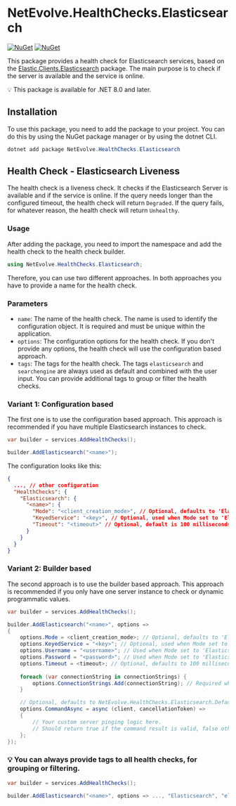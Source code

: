 # NetEvolve.HealthChecks.Elasticsearch

[![NuGet](https://img.shields.io/nuget/v/NetEvolve.HealthChecks.Elasticsearch?logo=nuget)](https://www.nuget.org/packages/NetEvolve.HealthChecks.Elasticsearch/)
[![NuGet](https://img.shields.io/nuget/dt/NetEvolve.HealthChecks.Elasticsearch?logo=nuget)](https://www.nuget.org/packages/NetEvolve.HealthChecks.Elasticsearch/)

This package provides a health check for Elasticsearch services, based on the [Elastic.Clients.Elasticsearch](https://www.nuget.org/packages/Elastic.Clients.Elasticsearch/) package. The main purpose is to check if the server is available and the service is online.

:bulb: This package is available for .NET 8.0 and later.

## Installation
To use this package, you need to add the package to your project. You can do this by using the NuGet package manager or by using the dotnet CLI.
```powershell
dotnet add package NetEvolve.HealthChecks.Elasticsearch
```

## Health Check - Elasticsearch Liveness
The health check is a liveness check. It checks if the Elasticsearch Server is available and if the service is online.
If the query needs longer than the configured timeout, the health check will return `Degraded`.
If the query fails, for whatever reason, the health check will return `Unhealthy`.

### Usage
After adding the package, you need to import the namespace and add the health check to the health check builder.
```csharp
using NetEvolve.HealthChecks.Elasticsearch;
```
Therefore, you can use two different approaches. In both approaches you have to provide a name for the health check.

### Parameters
- `name`: The name of the health check. The name is used to identify the configuration object. It is required and must be unique within the application.
- `options`: The configuration options for the health check. If you don't provide any options, the health check will use the configuration based approach.
- `tags`: The tags for the health check. The tags `elasticsearch` and `searchengine` are always used as default and combined with the user input. You can provide additional tags to group or filter the health checks.

### Variant 1: Configuration based
The first one is to use the configuration based approach. This approach is recommended if you have multiple Elasticsearch instances to check.
```csharp
var builder = services.AddHealthChecks();

builder.AddElasticsearch("<name>");
```

The configuration looks like this:
```json
{
  ..., // other configuration
  "HealthChecks": {
    "Elasticsearch": {
      "<name>": {
        "Mode": "<client_creation_mode>", // Optional, defaults to 'ElasticsearchClientCreationMode.ServiceProvider'
        "KeyedService": "<key>", // Optional, used when Mode set to 'ElasticsearchClientCreationMode.ServiceProvider'
        "Timeout": "<timeout>" // Optional, default is 100 milliseconds
      }
    }
  }
}
```

### Variant 2: Builder based
The second approach is to use the builder based approach. This approach is recommended if you only have one server instance to check or dynamic programmatic values.
```csharp
var builder = services.AddHealthChecks();

builder.AddElasticsearch("<name>", options =>
{
    options.Mode = <client_creation_mode>; // Optional, defaults to 'ElasticsearchClientCreationMode.ServiceProvider'
    options.KeyedService = "<key>"; // Optional, used when Mode set to 'ElasticsearchClientCreationMode.ServiceProvider'
    options.Username = "<username>"; // Used when Mode set to 'ElasticsearchClientCreationMode.UsernameAndPassword' and required when Password is set
    options.Password = "<password>"; // Used when Mode set to 'ElasticsearchClientCreationMode.UsernameAndPassword' and required when Username is set
    options.Timeout = <timeout>; // Optional, defaults to 100 milliseconds
    
    foreach (var connectionString in connectionStrings) {
        options.ConnectionStrings.Add(connectionString); // Required when Mode set to 'ElasticsearchClientCreationMode.UsernameAndPassword'
    }

    // Optional, defaults to NetEvolve.HealthChecks.Elasticsearch.DefaultCommandAsync
    options.CommandAsync = async (client, cancellationToken) =>
    {
        // Your custom server pinging logic here.
        // Should return true if the command result is valid, false otherwise.
    };
});
```

### :bulb: You can always provide tags to all health checks, for grouping or filtering.

```csharp
var builder = services.AddHealthChecks();

builder.AddElasticsearch("<name>", options => ..., "Elasticsearch", "elastic");
```